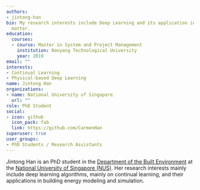 ```yaml
---
authors:
- jintong-han
bio: My research interests include Deep Learning and its application in Building Energy Performance
  matter.
education:
  courses:
  - course: Master in System and Project Management
    institution: Nanyang Technological University
    year: 2019
email: ""
interests:
- Continual Learning
- Physical-based Deep Learning
name: Jintong Han
organizations:
- name: National University of Singapore
  url: ""
role: PhD Student
social:
- icon: github
  icon_pack: fab
  link: https://github.com/CarmenHan
superuser: true
user_groups:
- PhD Students / Research Assistants
---
```

Jintong Han is an PhD student in the [Department of the Built Environment](https://cde.nus.edu.sg/dbe/) at the [National University of Singapore (NUS)](http://www.nus.edu.sg). Her research interests mainly include deep learning algorithms, mainly on continual learning, and their applications in building energy modeling and simulation. 

